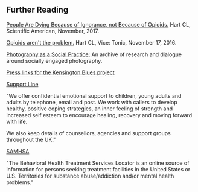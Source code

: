 ## Further Reading

[People Are Dying Because of Ignorance, not Because of Opioids.](https://www.scientificamerican.com/article/people-are-dying-because-of-ignorance-not-because-of-opioids/) Hart CL, Scientific American, November, 2017.

[Opioids aren't the problem.](https://tonic.vice.com/en_us/article/exvq5k/opioids-arent-the-problem) Hart CL, Vice: Tonic, November 17, 2016.

[Photography as a Social Practice:](http://www.asocialpractice.com) An archive of research and dialogue around socially engaged photography.


[Press links for the Kensington Blues project](https://kensingtonblues.com/press/)

[Support Line](http://www.supportline.org.uk/problems/drugs.php)

"We offer confidential emotional support to children, young adults and adults by telephone, email and post. We work with callers to develop healthy, positive coping strategies, an inner feeling of strength and increased self esteem to encourage healing, recovery and moving forward with life.

We also keep details of counsellors, agencies and support groups throughout the UK."


[SAMHSA](https://findtreatment.samhsa.gov)

"The Behavioral Health Treatment Services Locator is an online source of information for persons seeking treatment facilities in the United States or U.S. Territories for substance abuse/addiction and/or mental health problems."